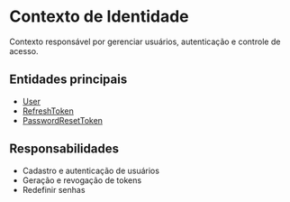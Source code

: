 # Contexto de Identidade
Contexto responsável por gerenciar usuários, autenticação e controle de acesso.

## Entidades principais
- [User](identity/entities#user)
- [RefreshToken](identity/entities#refreshtoken)
- [PasswordResetToken](identity/entities#passwordresettoken)

## Responsabilidades
- Cadastro e autenticação de usuários
- Geração e revogação de tokens
- Redefinir senhas